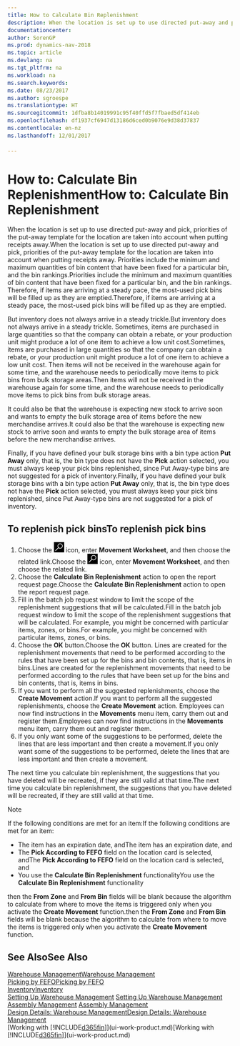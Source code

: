 ```yaml
---
title: How to Calculate Bin Replenishment
description: When the location is set up to use directed put-away and pick, priorities of the put-away template for the location are taken into account when putting receipts away.
documentationcenter: 
author: SorenGP
ms.prod: dynamics-nav-2018
ms.topic: article
ms.devlang: na
ms.tgt_pltfrm: na
ms.workload: na
ms.search.keywords: 
ms.date: 08/23/2017
ms.author: sgroespe
ms.translationtype: HT
ms.sourcegitcommit: 1dfba8b14019991c95f40ffd5f7fbaed5df414eb
ms.openlocfilehash: df1937cf6947d13186d6ced0b9076e9d38d37837
ms.contentlocale: en-nz
ms.lasthandoff: 12/01/2017

---
```

# <a name="how-to-calculate-bin-replenishment"></a><span data-ttu-id="28a5d-103">How to: Calculate Bin Replenishment</span><span class="sxs-lookup"><span data-stu-id="28a5d-103">How to: Calculate Bin Replenishment</span></span>
<span data-ttu-id="28a5d-104">When the location is set up to use directed put-away and pick, priorities of the put-away template for the location are taken into account when putting receipts away.</span><span class="sxs-lookup"><span data-stu-id="28a5d-104">When the location is set up to use directed put-away and pick, priorities of the put-away template for the location are taken into account when putting receipts away.</span></span> <span data-ttu-id="28a5d-105">Priorities include the minimum and maximum quantities of bin content that have been fixed for a particular bin, and the bin rankings.</span><span class="sxs-lookup"><span data-stu-id="28a5d-105">Priorities include the minimum and maximum quantities of bin content that have been fixed for a particular bin, and the bin rankings.</span></span> <span data-ttu-id="28a5d-106">Therefore, if items are arriving at a steady pace, the most-used pick bins will be filled up as they are emptied.</span><span class="sxs-lookup"><span data-stu-id="28a5d-106">Therefore, if items are arriving at a steady pace, the most-used pick bins will be filled up as they are emptied.</span></span>  

<span data-ttu-id="28a5d-107">But inventory does not always arrive in a steady trickle.</span><span class="sxs-lookup"><span data-stu-id="28a5d-107">But inventory does not always arrive in a steady trickle.</span></span> <span data-ttu-id="28a5d-108">Sometimes, items are purchased in large quantities so that the company can obtain a rebate, or your production unit might produce a lot of one item to achieve a low unit cost.</span><span class="sxs-lookup"><span data-stu-id="28a5d-108">Sometimes, items are purchased in large quantities so that the company can obtain a rebate, or your production unit might produce a lot of one item to achieve a low unit cost.</span></span> <span data-ttu-id="28a5d-109">Then items will not be received in the warehouse again for some time, and the warehouse needs to periodically move items to pick bins from bulk storage areas.</span><span class="sxs-lookup"><span data-stu-id="28a5d-109">Then items will not be received in the warehouse again for some time, and the warehouse needs to periodically move items to pick bins from bulk storage areas.</span></span>  

<span data-ttu-id="28a5d-110">It could also be that the warehouse is expecting new stock to arrive soon and wants to empty the bulk storage area of items before the new merchandise arrives.</span><span class="sxs-lookup"><span data-stu-id="28a5d-110">It could also be that the warehouse is expecting new stock to arrive soon and wants to empty the bulk storage area of items before the new merchandise arrives.</span></span>  

<span data-ttu-id="28a5d-111">Finally, if you have defined your bulk storage bins with a bin type action **Put Away** only, that is, the bin type does not have the **Pick** action selected, you must always keep your pick bins replenished, since Put Away-type bins are not suggested for a pick of inventory.</span><span class="sxs-lookup"><span data-stu-id="28a5d-111">Finally, if you have defined your bulk storage bins with a bin type action **Put Away** only, that is, the bin type does not have the **Pick** action selected, you must always keep your pick bins replenished, since Put Away-type bins are not suggested for a pick of inventory.</span></span>  

## <a name="to-replenish-pick-bins"></a><span data-ttu-id="28a5d-112">To replenish pick bins</span><span class="sxs-lookup"><span data-stu-id="28a5d-112">To replenish pick bins</span></span>  
1.  <span data-ttu-id="28a5d-113">Choose the ![Search for Page or Report](media/ui-search/search_small.png "Search for Page or Report icon") icon, enter **Movement Worksheet**, and then choose the related link.</span><span class="sxs-lookup"><span data-stu-id="28a5d-113">Choose the ![Search for Page or Report](media/ui-search/search_small.png "Search for Page or Report icon") icon, enter **Movement Worksheet**, and then choose the related link.</span></span>  
2.  <span data-ttu-id="28a5d-114">Choose the **Calculate Bin Replenishment** action to open the report request page.</span><span class="sxs-lookup"><span data-stu-id="28a5d-114">Choose the **Calculate Bin Replenishment** action to open the report request page.</span></span>  
3.  <span data-ttu-id="28a5d-115">Fill in the batch job request window to limit the scope of the replenishment suggestions that will be calculated.</span><span class="sxs-lookup"><span data-stu-id="28a5d-115">Fill in the batch job request window to limit the scope of the replenishment suggestions that will be calculated.</span></span> <span data-ttu-id="28a5d-116">For example, you might be concerned with particular items, zones, or bins.</span><span class="sxs-lookup"><span data-stu-id="28a5d-116">For example, you might be concerned with particular items, zones, or bins.</span></span>  
4.  <span data-ttu-id="28a5d-117">Choose the **OK** button.</span><span class="sxs-lookup"><span data-stu-id="28a5d-117">Choose the **OK** button.</span></span> <span data-ttu-id="28a5d-118">Lines are created for the replenishment movements that need to be performed according to the rules that have been set up for the bins and bin contents, that is, items in bins.</span><span class="sxs-lookup"><span data-stu-id="28a5d-118">Lines are created for the replenishment movements that need to be performed according to the rules that have been set up for the bins and bin contents, that is, items in bins.</span></span>  
5.  <span data-ttu-id="28a5d-119">If you want to perform all the suggested replenishments, choose the **Create Movement** action.</span><span class="sxs-lookup"><span data-stu-id="28a5d-119">If you want to perform all the suggested replenishments, choose the **Create Movement** action.</span></span> <span data-ttu-id="28a5d-120">Employees can now find instructions in the **Movements** menu item, carry them out and register them.</span><span class="sxs-lookup"><span data-stu-id="28a5d-120">Employees can now find instructions in the **Movements** menu item, carry them out and register them.</span></span>  
6.  <span data-ttu-id="28a5d-121">If you only want some of the suggestions to be performed, delete the lines that are less important and then create a movement.</span><span class="sxs-lookup"><span data-stu-id="28a5d-121">If you only want some of the suggestions to be performed, delete the lines that are less important and then create a movement.</span></span>  

<span data-ttu-id="28a5d-122">The next time you calculate bin replenishment, the suggestions that you have deleted will be recreated, if they are still valid at that time.</span><span class="sxs-lookup"><span data-stu-id="28a5d-122">The next time you calculate bin replenishment, the suggestions that you have deleted will be recreated, if they are still valid at that time.</span></span>  

> [!NOTE]  
>  <span data-ttu-id="28a5d-123">If the following conditions are met for an item:</span><span class="sxs-lookup"><span data-stu-id="28a5d-123">If the following conditions are met for an item:</span></span>  
>   
>  -   <span data-ttu-id="28a5d-124">The item has an expiration date, and</span><span class="sxs-lookup"><span data-stu-id="28a5d-124">The item has an expiration date, and</span></span>  
> -   <span data-ttu-id="28a5d-125">The **Pick According to FEFO** field on the location card is selected, and</span><span class="sxs-lookup"><span data-stu-id="28a5d-125">The **Pick According to FEFO** field on the location card is selected, and</span></span>  
> -   <span data-ttu-id="28a5d-126">You use the **Calculate Bin Replenishment** functionality</span><span class="sxs-lookup"><span data-stu-id="28a5d-126">You use the **Calculate Bin Replenishment** functionality</span></span>  
>   
>  <span data-ttu-id="28a5d-127">then the **From Zone** and **From Bin** fields will be blank because the algorithm to calculate from where to move the items is triggered only when you activate the **Create Movement** function.</span><span class="sxs-lookup"><span data-stu-id="28a5d-127">then the **From Zone** and **From Bin** fields will be blank because the algorithm to calculate from where to move the items is triggered only when you activate the **Create Movement** function.</span></span>  

## <a name="see-also"></a><span data-ttu-id="28a5d-128">See Also</span><span class="sxs-lookup"><span data-stu-id="28a5d-128">See Also</span></span>  
[<span data-ttu-id="28a5d-129">Warehouse Management</span><span class="sxs-lookup"><span data-stu-id="28a5d-129">Warehouse Management</span></span>](warehouse-manage-warehouse.md)  
[<span data-ttu-id="28a5d-130">Picking by FEFO</span><span class="sxs-lookup"><span data-stu-id="28a5d-130">Picking by FEFO</span></span>](warehouse-picking-by-fefo.md)  
[<span data-ttu-id="28a5d-131">Inventory</span><span class="sxs-lookup"><span data-stu-id="28a5d-131">Inventory</span></span>](inventory-manage-inventory.md)  
<span data-ttu-id="28a5d-132">[Setting Up Warehouse Management](warehouse-setup-warehouse.md)   </span><span class="sxs-lookup"><span data-stu-id="28a5d-132">[Setting Up Warehouse Management](warehouse-setup-warehouse.md)   </span></span>  
<span data-ttu-id="28a5d-133">[Assembly Management](assembly-assemble-items.md)  </span><span class="sxs-lookup"><span data-stu-id="28a5d-133">[Assembly Management](assembly-assemble-items.md)  </span></span>  
[<span data-ttu-id="28a5d-134">Design Details: Warehouse Management</span><span class="sxs-lookup"><span data-stu-id="28a5d-134">Design Details: Warehouse Management</span></span>](design-details-warehouse-management.md)  
<span data-ttu-id="28a5d-135">[Working with [!INCLUDE[d365fin](includes/d365fin_md.md)]](ui-work-product.md)</span><span class="sxs-lookup"><span data-stu-id="28a5d-135">[Working with [!INCLUDE[d365fin](includes/d365fin_md.md)]](ui-work-product.md)</span></span>

